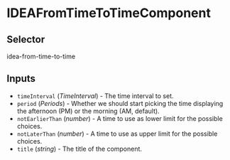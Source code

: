 # IDEAFromTimeToTimeComponent

## Selector

idea-from-time-to-time

## Inputs

- `timeInterval` (*TimeInterval*) - The time interval to set.
- `period` (*Periods*) - Whether we should start picking the time displaying the afternoon (PM) or the morning (AM, default).
- `notEarlierThan` (*number*) - A time to use as lower limit for the possible choices.
- `notLaterThan` (*number*) - A time to use as upper limit for the possible choices.
- `title` (*string*) - The title of the component.

